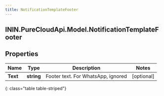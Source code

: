 ```yaml
---
title: NotificationTemplateFooter
---
```

## ININ.PureCloudApi.Model.NotificationTemplateFooter

## Properties

|Name | Type | Description | Notes|
|------------ | ------------- | ------------- | -------------|
| **Text** | **string** | Footer text. For WhatsApp, ignored | [optional] |
{: class="table table-striped"}


